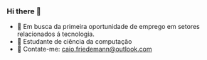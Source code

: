### Hi there 👋
- 🔭 Em busca da primeira oportunidade de emprego em setores relacionados á tecnologia.
- 🌱 Estudante de ciência da computação
- 💬 Contate-me: caio.friedemann@outlook.com
